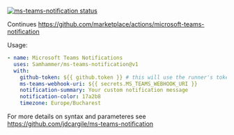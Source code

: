 <p>
  <a href="https://github.com/dragos-cojocari/ms-teams-notification/actions"><img alt="ms-teams-notification status" src="https://github.com/dragos-cojocari/ms-teams-notification/workflows/Build%20&%20Test/badge.svg"></a>
</p>

Continues https://github.com/marketplace/actions/microsoft-teams-notification

Usage:
```yaml
- name: Microsoft Teams Notifications
  uses: Samhammer/ms-teams-notification@v1
  with:
    github-token: ${{ github.token }} # this will use the runner's token.
    ms-teams-webhook-uri: ${{ secrets.MS_TEAMS_WEBHOOK_URI }}
    notification-summary: Your custom notification message 
    notification-color: 17a2b8
    timezone: Europe/Bucharest
```

For more details on syntax and parameteres see https://github.com/jdcargile/ms-teams-notification
